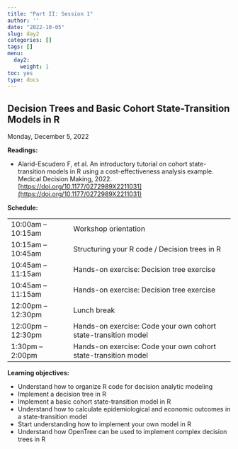```yaml
---
title: "Part II: Session 1"
author: ''
date: "2022-10-05"
slug: day2
categories: []
tags: []
menu:
  day2:
    weight: 1
toc: yes
type: docs
---
```


## Decision Trees and Basic Cohort State-Transition Models in R

Monday, December 5, 2022

**Readings:**

- Alarid-Escudero F, et al. An introductory tutorial on cohort state-transition models in R using a cost-effectiveness analysis example. Medical Decision Making, 2022. [https://doi.org/10.1177/0272989X2211031](https://doi.org/10.1177/0272989X2211031)


**Schedule:**

|                            |            |
|---------------|:-----------------------------------------|
| 10:00am – 10:15am   | Workshop orientation |
| 10:15am – 10:45am  | Structuring your R code / Decision trees in R | 
| 10:45am – 11:15am | Hands-on exercise: Decision tree exercise |
| 10:45am – 11:15am | Hands-on exercise: Decision tree exercise | 
| 12:00pm – 12:30pm  | Lunch break | 
| 12:00pm – 12:30pm | Hands-on exercise: Code your own cohort state-transition model |
| 1:30pm –  2:00pm | Hands-on exercise: Code your own cohort state-transition model |


**Learning objectives:**

- Understand how to organize R code for decision analytic modeling
-	Implement a decision tree in R
-	Implement a basic cohort state-transition model in R
-	Understand how to calculate epidemiological and economic outcomes in a state-transition model
-	Start understanding how to implement your own model in R
-	Understand how OpenTree can be used to implement complex decision trees in R


<!-- ## Live session recording: -->

<!-- [Part 1](https://umn.zoom.us/rec/share/ZJvL2tV2vmQeJarWijaSf5B2DU-VYaGocGQeW2Rkjhl1TJk9ZX5puYmf_70ucA-v.I2JgzJ6NHWAAzPib?startTime=1661778234000) -->

<!-- [Part 2](https://umn.zoom.us/rec/share/ZJvL2tV2vmQeJarWijaSf5B2DU-VYaGocGQeW2Rkjhl1TJk9ZX5puYmf_70ucA-v.I2JgzJ6NHWAAzPib?startTime=1661786212000) -->

<!-- # ```{r, echo=F} -->
<!-- # blogdown::shortcode("vimeo", "592848080") -->
<!-- # ``` -->
